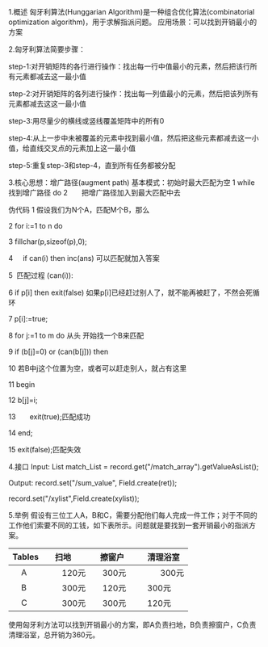 1.概述
  匈牙利算法(Hunggarian Algorithm)是一种组合优化算法(combinatorial optimization algorithm)，用于求解指派问题。
应用场景：可以找到开销最小的方案

2.匈牙利算法简要步骤：

  step-1:对开销矩阵的各行进行操作：找出每一行中值最小的元素，然后把该行所有元素都减去这一最小值 
  
  step-2:对开销矩阵的各列进行操作：找出每一列值最小的元素，然后把该列所有元素都减去这这一最小值
  
  step-3:用尽量少的横线或竖线覆盖矩阵中的所有0
  
  step-4:从上一步中未被覆盖的元素中找到最小值，然后把这些元素都减去这一小值，给直线交叉点的元素加上这一最小值
  
  step-5:重复step-3和step-4，直到所有任务都被分配


3.核心思想：增广路径(augment path)
基本模式：初始时最大匹配为空
1 while 找到增广路径 do
2       把增广路径加入到最大匹配中去

伪代码
1  假设我们为N个A，匹配M个B，那么   

2  for i:=1 to n do

3      fillchar(p,sizeof(p),0);

4      if can(i) then inc(ans) 可以匹配就加入答案

5  匹配过程 (can(i)):

6  if p[i] then exit(false) 如果p[i]已经赶过别人了，就不能再被赶了，不然会死循环

7  p[i]:=true;

8  for j:=1 to m do 从头 开始找一个B来匹配

9  if (b[j]=0) or (can(b[j])) then

10 若B中j这个位置为空，或者可以赶走别人，就占有这里

11    begin

12        b[j]=i;

13       exit(true);匹配成功

14    end;

15 exit(false);匹配失效


4.接口
Input:
List<Field> match_List = record.get("/match_array").getValueAsList();

Output:
record.set("/sum_value", Field.create(ret));

record.set("/xylist",Field.create(xylist));

5.举例
假设有三位工人A，B和C，需要分配他们每人完成一件工作；对于不同的工作他们索要不同的工钱，如下表所示。问题就是要找到一套开销最小的指派方案。

|Tables     | 扫地         | 擦窗户      |    清理浴室    |
|-----------|:-----------:|:----------:|--------------:|
|     A     |     120元   |   300元     |   300元       |
|     B     |     300元   |   120元     |   300元       |
|     C     |     300元   |   300元     |   120元       |

使用匈牙利方法可以找到开销最小的方案，即A负责扫地，B负责擦窗户，C负责清理浴室，总开销为360元。



